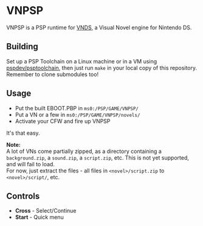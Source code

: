 VNPSP
=====

VNPSP is a PSP runtime for [VNDS](http://digital-haze.net/projects/vnds.html), a Visual Novel engine for Nintendo DS.

Building
--------
Set up a PSP Toolchain on a Linux machine or in a VM using [pspdev/psptoolchain](https://github.com/pspdev/psptoolchain/), then just run `make` in your local copy of this repository.  
Remember to clone submodules too!

Usage
-----
* Put the built EBOOT.PBP in `ms0:/PSP/GAME/VNPSP/`
* Put a VN or a few in `ms0:/PSP/GAME/VNPSP/novels/`
* Activate your CFW and fire up VNPSP

It's that easy.

**Note:**  
A lot of VNs come partially zipped, as a directory containing a `background.zip`, a `sound.zip`, a `script.zip`, etc. This is not yet supported, and will fail to load.  
For now, just extract the files - all files in `<novel>/script.zip` to `<novel>/script/`, etc.

Controls
--------
* __Cross__ - Select/Continue
* __Start__ - Quick menu
